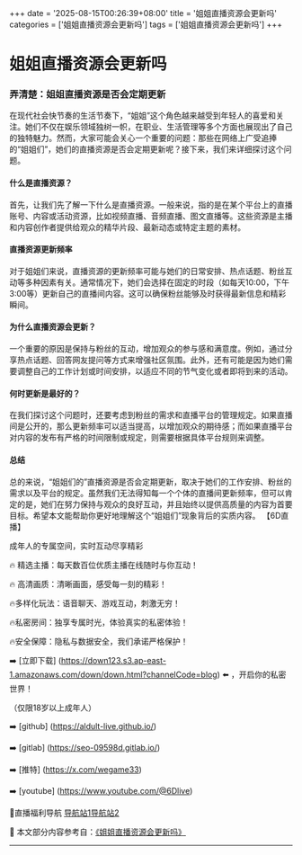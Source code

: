 +++
date = '2025-08-15T00:26:39+08:00'
title = '姐姐直播资源会更新吗'
categories = ['姐姐直播资源会更新吗']
tags = ['姐姐直播资源会更新吗']
+++

# 姐姐直播资源会更新吗

### 弄清楚：姐姐直播资源是否会定期更新

在现代社会快节奏的生活节奏下，“姐姐”这个角色越来越受到年轻人的喜爱和关注。她们不仅在娱乐领域独树一帜，在职业、生活管理等多个方面也展现出了自己的独特魅力。然而，大家可能会关心一个重要的问题：那些在网络上广受追捧的“姐姐们”，她们的直播资源是否会定期更新呢？接下来，我们来详细探讨这个问题。

#### 什么是直播资源？

首先，让我们先了解一下什么是直播资源。一般来说，指的是在某个平台上的直播账号、内容或活动资源，比如视频直播、音频直播、图文直播等。这些资源是主播和内容创作者提供给观众的精华片段、最新动态或特定主题的素材。

#### 直播资源更新频率

对于姐姐们来说，直播资源的更新频率可能与她们的日常安排、热点话题、粉丝互动等多种因素有关。通常情况下，她们会选择在固定的时段（如每天10:00，下午3:00等）更新自己的直播间内容。这可以确保粉丝能够及时获得最新信息和精彩瞬间。

#### 为什么直播资源会更新？

一个重要的原因是保持与粉丝的互动，增加观众的参与感和满意度。例如，通过分享热点话题、回答网友提问等方式来增强社区氛围。此外，还有可能是因为她们需要调整自己的工作计划或时间安排，以适应不同的节气变化或者即将到来的活动。

#### 何时更新是最好的？

在我们探讨这个问题时，还要考虑到粉丝的需求和直播平台的管理规定。如果直播间是公开的，那么更新频率可以适当提高，以增加观众的期待感；而如果直播平台对内容的发布有严格的时间限制或规定，则需要根据具体平台规则来调整。

#### 总结

总的来说，“姐姐们的”直播资源是否会定期更新，取决于她们的工作安排、粉丝的需求以及平台的规定。虽然我们无法得知每一个个体的直播间更新频率，但可以肯定的是，她们在努力保持与观众的良好互动，并且始终以提供高质量的内容为首要目标。希望本文能帮助你更好地理解这个“姐姐们”现象背后的实质内容。
【6D直播】

 成年人的专属空间，实时互动尽享精彩

🔥 精选主播：每天数百位优质主播在线随时与你互动！

🔥 高清画质：清晰画面，感受每一刻的精彩！

🔥多样化玩法：语音聊天、游戏互动，刺激无穷！

🔥私密房间：独享专属时光，体验真实的私密体验！

🔥安全保障：隐私与数据安全，我们承诺严格保护！

➡️ [立即下载] (https://down123.s3.ap-east-1.amazonaws.com/down/down.html?channelCode=blog) ⬅️ ，开启你的私密世界！

 （仅限18岁以上成年人）

➡️ [github] (https://aldult-live.github.io/)

➡️ [gitlab] (https://seo-09598d.gitlab.io/)

➡️ [推特] (https://x.com/wegame33)

➡️ [youtube] (https://www.youtube.com/@6Dlive)

🔞直播福利导航   [导航站1](https://webstack-86085a.gitlab.io/)[导航站2](https://onlygit123-2.github.io/)

📘 本文部分内容参考自：[《姐姐直播资源会更新吗》](https://webstack-hugo-17.pages.dev/)

---
